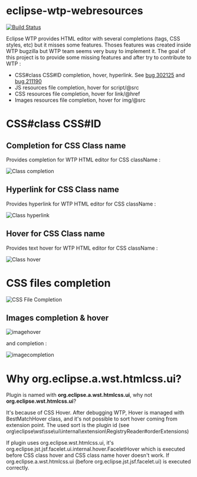 eclipse-wtp-webresources
===================

[![Build Status](https://secure.travis-ci.org/angelozerr/eclipse-wtp-webresources.png)](http://travis-ci.org/angelozerr/eclipse-wtp-webresources)

Eclipse WTP provides HTML editor with several completions (tags, CSS styles, etc) but it misses some features. Thoses features was created inside WTP bugzilla but WTP team seems very busy to implement it. The goal of this project is to provide some missing features and 
after try to contribute to WTP : 

 * CSS#class CSS#ID completion, hover, hyperlink. See [bug 302125](https://bugs.eclipse.org/bugs/show_bug.cgi?id=302125) and [bug 211190](https://bugs.eclipse.org/bugs/show_bug.cgi?id=211190) 
 * JS resources file completion, hover for script/@src
 * CSS resources file completion, hover for link/@href
 * Images resources file completion, hover for img/@src
   
# CSS#class CSS#ID

## Completion for CSS Class name

Provides completion for WTP HTML editor for CSS className : 

![Class completion](https://github.com/angelozerr/eclipse-wtp-webresources/wiki/images/ClassCompletion.png)

## Hyperlink for CSS Class name

Provides hyperlink for WTP HTML editor for CSS className : 

![Class hyperlink](https://github.com/angelozerr/eclipse-wtp-webresources/wiki/images/ClassHyperlink.png)

## Hover for CSS Class name

Provides text hover for WTP HTML editor for CSS className : 

![Class hover](https://github.com/angelozerr/eclipse-wtp-webresources/wiki/images/ClassHover.png)

# CSS files completion

![CSS File Completion](https://github.com/angelozerr/eclipse-wtp-webresources/wiki/images/CSSFileCompletion.png)

## Images completion & hover

![imagehover](https://cloud.githubusercontent.com/assets/1932211/4271513/01b62afe-3cd9-11e4-8cb0-3b1ddc5005f6.png)

and completion : 

![imagecompletion](https://cloud.githubusercontent.com/assets/1932211/4271537/43276e44-3cd9-11e4-9475-947a0bb25ef8.png)

# Why org.eclipse.a.wst.htmlcss.ui?

Plugin is named with **org.eclipse.a.wst.htmlcss.ui**, why not **org.eclipse.wst.htmlcss.ui**?

It's because of CSS Hover. After debugging WTP, Hover is managed with BestMatchHover class, and it's not possible to sort hover coming from extension point. The used sort is the plugin id (see org\eclipse\wst\sse\ui\internal\extension\RegistryReader#orderExtensions) 

If plugin uses org.eclipse.wst.htmlcss.ui, it's org.eclipse.jst.jsf.facelet.ui.internal.hover.FaceletHover which is executed before CSS class hover and CSS class name hover doesn't work. If org.eclipse.a.wst.htmlcss.ui (before  org.eclipse.jst.jsf.facelet.ui) is executed correctly.

